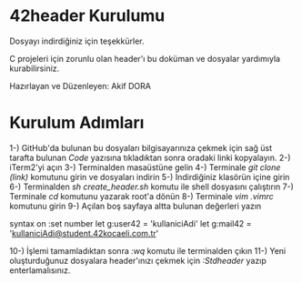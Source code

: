 # 42header Kurulumu
Dosyayı indirdiğiniz için teşekkürler.

C projeleri için zorunlu olan header'ı bu doküman ve dosyalar yardımıyla kurabilirsiniz.

Hazırlayan ve Düzenleyen: Akif DORA

# Kurulum Adımları
1-) GitHub'da bulunan bu dosyaları bilgisayarınıza çekmek için sağ üst tarafta bulunan *Code* yazısına tıkladıktan sonra oradaki linki kopyalayın.
2-) iTerm2'yi açın
3-) Terminalden masaüstüne gelin
4-) Terminale *git clone (link)* komutunu girin ve dosyaları indirin
5-) İndirdiğiniz klasörün içine girin
6-) Terminalden *sh create_header.sh* komutu ile shell dosyasını çalıştırın
7-) Terminale *cd* komutunu yazarak root'a dönün
8-) Terminale *vim .vimrc* komutunu girin
9-) Açılan boş sayfaya altta bulunan değerleri yazın

syntax on
:set number
let g:user42 = 'kullaniciAdi'
let g:mail42 = 'kullaniciAdi@student.42kocaeli.com.tr'

10-) İşlemi tamamladıktan sonra *:wq* komutu ile terminalden çıkın
11-) Yeni oluşturduğunuz dosyalara header'ınızı çekmek için *:Stdheader* yazıp enterlamalısınız.
